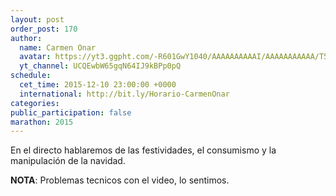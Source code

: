 ```yaml
---
layout: post
order_post: 170
author:
  name: Carmen Onar
  avatar: https://yt3.ggpht.com/-R601GwY1040/AAAAAAAAAAI/AAAAAAAAAAA/T5Yu-Nxs7Yo/s88-c-k-no/photo.jpg
  yt_channel: UCQEwbW65gqN64IJ9kBPp0pQ
schedule:
  cet_time: 2015-12-10 23:00:00 +0000
  international: http://bit.ly/Horario-CarmenOnar
categories:
public_participation: false
marathon: 2015
---
```

En el directo hablaremos de las festividades, el consumismo y la manipulación
de la navidad.

**NOTA**: Problemas tecnicos con el video, lo sentimos.
